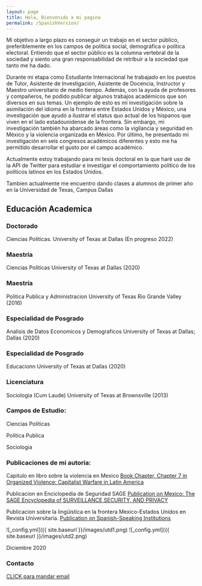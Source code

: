 ```yaml
---
layout: page
title: Hola, Bienvenido a mi pagina
permalink: /SpanishVersion/
---
```


Mi objetivo a largo plazo es conseguir un trabajo en el sector público, preferiblemente en los campos de política social, demográfica o política electoral. Entiendo que el sector público es la columna vertebral de la sociedad y siento una gran responsabilidad de retribuir a la sociedad que tanto me ha dado.

Durante mi etapa como Estudiante Internacional he trabajado en los puestos de Tutor, Asistente de Investigación, Asistente de Docencia, Instructor y Maestro universitario de medio tiempo. Además, con la ayuda de profesores y compañeros, he podido publicar algunos trabajos académicos que son diversos en sus temas. Un ejemplo de esto es mi investigación sobre la asimilación del idioma en la frontera entre Estados Unidos y México, una investigación que ayudó a ilustrar el status quo actual de los hispanos que viven en el lado estadounidense de la frontera. Sin embargo, mi investigación también ha abarcado áreas como la vigilancia y seguridad en México y la violencia organizada en México. Por último, he presentado mi investigación en seis congresos académicos diferentes y esto me ha permitido desarrollar el gusto por el campo académico.

Actualmente estoy trabajando para mi tesis doctoral en la que haré uso de la API de Twitter para estudiar e investigar el comportamiento político de los políticos latinos en los Estados Unidos.


Tambien actualmente me encuentro dando clases a alumnos de primer año en la Universidad de Texas, Campus Dallas


Educación Academica
---
### Doctorado
Ciencias Politicas. University of Texas at Dallas (En progreso 2022)

### Maestría
Ciencias Politicas University of Texas at Dallas (2020)

### Maestría
Politica Publica y Administracion University of Texas Rio Grande Valley (2016)

### Especialidad de Posgrado
Analisis de Datos Economicos y Demograficos University of Texas at Dallas; Dallas (2020)

### Especialidad de Posgrado
Educacionn University of Texas at Dallas (2020)

### Licenciatura
Sociologia (Cum Laude) University of Texas at Brownsville (2013)

### Campos de Estudio:
Ciencias Politicas

Politica Publica

Sociologia

### Publicaciones de mi autoria:

Capitulo en libro sobre la violencia en Mexico
[Book Chapter, Chapter 7    in Organized Violence: Capitalist Warfare in Latin America](https://read.amazon.com/kp/embed?asin=B07S5XFNKP&preview=newtab&linkCode=kpe&ref_=cm_sw_r_kb_dp_X2NuFbJJZDT1A)

Publicacion en Enciclopedia de Seguridad SAGE
[Publication on Mexico: The SAGE Encyclopedia of SURVEILLANCE,SECURITY, AND PRIVACY](/images/MexicoSagePublication.pdf)

Publicacion sobre la lingüística en la frontera Mexico-Estados Unidos en Revista Universitaria. 
[Publication on Spanish-Speaking Institutions](/images/SpanishSpeakingInstitutionsandLanguageAssimilationintheRioGrandeValley.pdf)


![_config.yml]({{ site.baseurl }}/images/utd1.png)
![_config.yml]({{ site.baseurl }}/images/utd2.png)

Diciembre 2020

### Contacto

[CLICK para mandar email](mailto:cxg172030@utdallas.edu)
